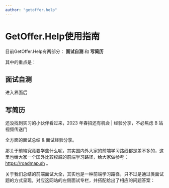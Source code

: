```yaml
---
author: "getoffer.help"
---
```


# GetOffer.Help使用指南

目前GetOffer.Help有两部分： **面试自测** 和 **写简历**


其中的重点是：

## 面试自测


进入界面后


## 写简历




<VideoLink bvId="BV1FY4y1f7nx">还没找到实习的小伙伴看过来，2023 年春招还有机会 | 经验分享，不必焦虑 B 站视频传送门</VideoLink>

全方面的面试总结 & 面试经验分享。

那关于前端究竟要学些什么呢，其实国内外大家的前端学习路线都是差不多的，这里也给大家一个国外比较权威的前端学习路径，给大家做参考：https://roadmap.sh 。

关于我们总结的前端面试大全，其实也是一种前端学习路径，只不过是通过类面试题的方式呈现，对应这网站的左侧面试专栏，并搭配给出了相应的问题答案：



